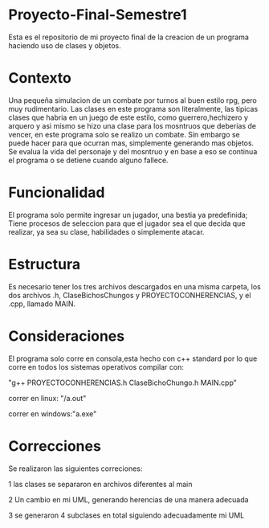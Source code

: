 # Proyecto-Final-Semestre1

Esta es el repositorio de mi proyecto final de la creacion de un programa haciendo uso de clases y objetos.

# Contexto 
Una pequeña simulacion de un combate por turnos al buen estilo rpg, pero muy rudimentario. Las clases en este programa son literalmente, las tipicas clases que habria en un juego de este estilo, como guerrero,hechizero y arquero y asi mismo se hizo una clase para los mosntruos que deberias de vencer, en este programa solo se realizo un combate. Sin embargo se puede hacer para que ocurran mas, simplemente generando mas objetos. Se evalua la vida del personaje y del mosntruo y en base a eso se continua el programa o se detiene cuando alguno fallece.

# Funcionalidad
El programa solo permite ingresar un jugador, una bestia ya predefinida;
Tiene procesos de seleccion para que el jugador sea el que decida que realizar, ya sea su clase, habilidades o simplemente atacar.

# Estructura
Es necesario tener los tres archivos descargados en una misma carpeta, los dos archivos .h, ClaseBichosChungos y PROYECTOCONHERENCIAS, y el .cpp, llamado MAIN.

# Consideraciones 
El programa solo corre en consola,esta hecho con c++ standard por lo que corre en todos los sistemas operativos 
compilar con:

"g++ PROYECTOCONHERENCIAS.h ClaseBichoChungo.h MAIN.cpp"

correr en linux: "/a.out"

correr en windows:"a.exe"

# Correcciones
Se realizaron las siguientes correciones:

1 las clases se separaron en archivos diferentes al main 

2 Un cambio en mi UML, generando herencias de una manera adecuada

3 se generaron 4 subclases en total siguiendo adecuadamente mi UML 


